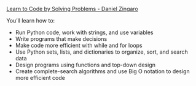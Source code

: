 [Learn to Code by Solving Problems - Daniel Zingaro](https://nostarch.com/learn-code-solving-problems)

You’ll learn how to:

* Run Python code, work with strings, and use variables
* Write programs that make decisions
* Make code more efficient with while and for loops
* Use Python sets, lists, and dictionaries to organize, sort, and search data
* Design programs using functions and top-down design
* Create complete-search algorithms and use Big O notation to design more efficient code

